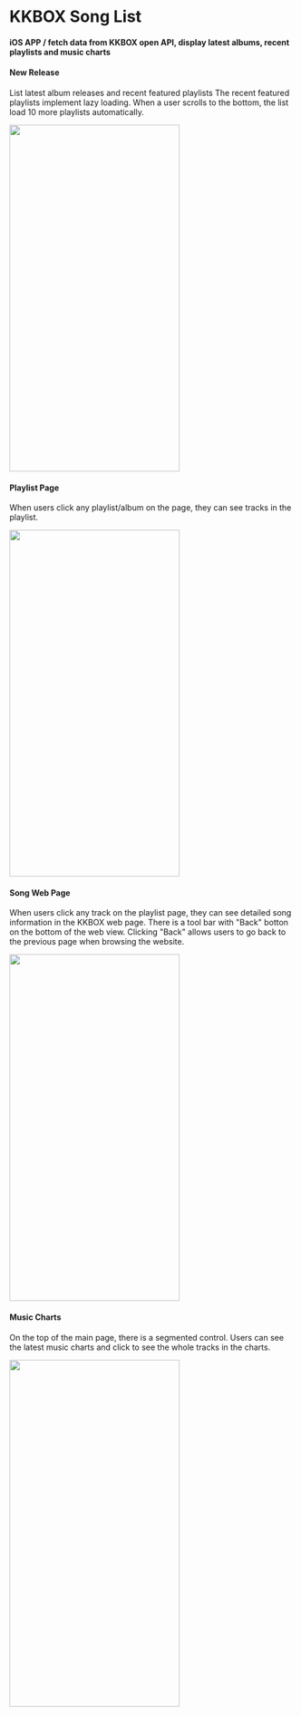 # KKBOX Song List
#### iOS APP / fetch data from KKBOX open API, display latest albums, recent playlists and music charts

#### New Release
List latest album releases and recent featured playlists
The recent featured playlists implement lazy loading.
When a user scrolls to the bottom, the list load 10 more playlists automatically.

<img src="/demo/new_releas_playlist.gif" width="300" height="612"/>

#### Playlist Page
When users click any playlist/album on the page, they can see tracks in the playlist.

<img src="/demo/new_release_lazy_loading.gif" width="300" height="612"/>

#### Song Web Page
When users click any track on the playlist page, they can see detailed song information in the KKBOX web page.
There is a tool bar with "Back" botton on the bottom of the web view. Clicking "Back" allows users to go back to the previous page when browsing the website.

<img src="/demo/web_view.gif" width="300" height="612"/>

#### Music Charts
On the top of the main page, there is a segmented control.
Users can see the latest music charts and click to see the whole tracks in the charts.

<img src="/demo/music_charts_web.gif" width="300" height="612"/>
